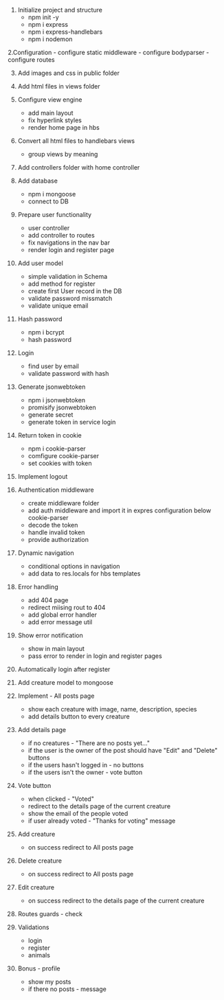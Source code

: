 1. Initialize project and structure
    - npm init -y
    - npm i express
    - npm i express-handlebars
    - npm i nodemon

2.Configuration
    - configure static middleware
    - configure bodyparser
    - configure routes

3. Add images and css in public folder
4. Add html files in views folder
5. Configure view engine
    - add main layout
    - fix hyperlink styles
    - render home page in hbs

6. Convert all html files to handlebars views
    - group views by meaning

7. Add controllers folder with home controller
8. Add database
    - npm i mongoose
    - connect to DB

9. Prepare user functionality 
    - user controller
    - add controller to routes
    - fix navigations in the nav bar
    - render login and register page

10. Add user model
    - simple validation in Schema
    - add method for register
    - create first User record in the DB
    - validate password missmatch
    - validate unique email

11. Hash password
    - npm i bcrypt
    - hash password

12. Login
    - find user by email
    - validate password with hash

13. Generate jsonwebtoken
    - npm i jsonwebtoken
    - promisify jsonwebtoken
    - generate secret
    - generate token in service login

14. Return token in cookie
    - npm i cookie-parser
    - comfigure cookie-parser
    - set cookies with token

15. Implement logout
16. Authentication middleware
    - create middleware folder
    - add auth middleware and import it in expres configuration below cookie-parser
    - decode the token
    - handle invalid token
    - provide authorization

17. Dynamic navigation
    - conditional options in navigation
    - add data to res.locals for hbs templates

18. Error handling
    - add 404 page
    - redirect miising rout to 404
    - add global error handler
    - add error message util

19. Show error notification
    - show in main layout
    - pass error to render in login and register pages

20. Automatically login after register
21. Add creature model to mongoose
22. Implement - All posts page
    - show each creature with image, name, description, species
    - add details button to every creature

23. Add details page
    - if no creatures - "There are no posts yet..."
    - if the user is the owner of the post should have "Edit" and "Delete" buttons
    - if the users hasn't logged in - no buttons
    - if the users isn't the owner - vote button

24. Vote button
    - when clicked - "Voted"
    - redirect to the details page of the current creature
    - show the email of the people voted
    - if user already voted - "Thanks for voting" message

25. Add creature
    - on success redirect to All posts page

26. Delete creature
    - on success redirect to All posts page

26. Edit creature
    - on success redirect to the details page of the current creature

27. Routes guards - check
28. Validations
    - login
    - register
    - animals

29. Bonus - profile
    - show my posts
    - if there no posts - message
